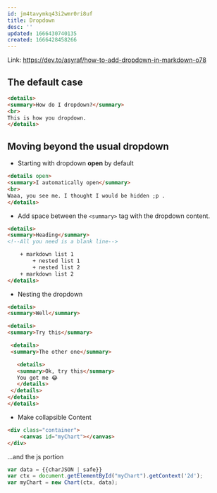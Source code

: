```yaml
---
id: jm4tavymkq43i2wmr0ri8uf
title: Dropdown
desc: ''
updated: 1666430740135
created: 1666428458266
---
```

Link: https://dev.to/asyraf/how-to-add-dropdown-in-markdown-o78

## The default case
```html
<details>
<summary>How do I dropdown?</summary>
<br>
This is how you dropdown.
</details>
```

## Moving beyond the usual dropdown
- Starting with dropdown **open** by default

```html
<details open>
<summary>I automatically open</summary>
<br>
Waaa, you see me. I thought I would be hidden ;p .
</details>
```

- Add space between the `<summary>` tag with the dropdown content.

```html
<details>
<summary>Heading</summary>
<!--All you need is a blank line-->

    + markdown list 1
        + nested list 1
        + nested list 2
    + markdown list 2
</details>
```
- Nesting the dropdown

```html
<details>
<summary>Well</summary>

<details>
<summary>Try this</summary>

 <details>
 <summary>The other one</summary>

   <details>
   <summary>Ok, try this</summary>
   You got me 😂
   </details>
 </details>
</details>
</details>
```
- Make collapsible Content

```html
<div class="container">
    <canvas id="myChart"></canvas>
</div>
```
...and the js portion
```js
var data = {{charJSON | safe}}
var ctx = document.getElementById("myChart").getContext('2d');
var myChart = new Chart(ctx, data);
```

